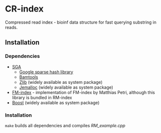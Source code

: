 # CR-index
Compressed read index - bioinf data structure for fast querying substring in reads.

## Installation

### Dependencies

  * [SGA](https://github.com/jts/sga)
    * [Google sparse hash library](https://code.google.com/p/sparsehash/)
    * [Bamtools](https://github.com/pezmaster31/bamtools)
    * [Zlib](http://www.zlib.net/) (widely available as system package)
    * [Jemalloc](http://www.canonware.com/jemalloc/download.html) (widely available as system package)
  * [FM-index](https://github.com/mpetri/FM-Index) - implementation of FM-index by Matthias Petri, although this library is bundled in RM-index
  * [Boost](http://www.boost.org/) (widely available as system package)

### Installation

`make` builds all dependencies and compiles *RM_example.cpp*

